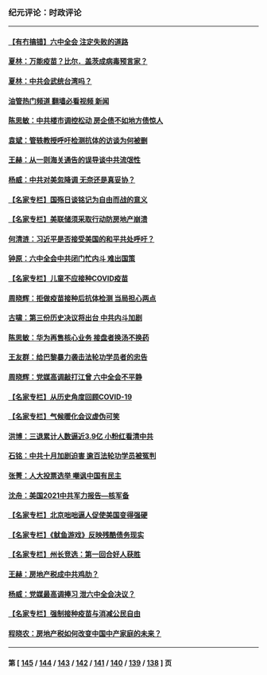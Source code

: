 ### 纪元评论：时政评论
---
#### [【有冇搞错】六中全会 注定失败的道路](../../pages/nsc1025/n13367982.md?11120330) 
#### [夏林：万能疫苗？比尔．盖茨成病毒预言家？](../../pages/nsc1025/n13370114.md?11120330) 
#### [夏林：中共会武统台湾吗？](../../pages/nsc1025/n13370091.md?11120330) 
#### [油管热门频道 翻墙必看视频 新闻](ok?11120330)
#### [陈思敏：中共楼市调控松动 房企债不如地方债惊人](../../pages/nsc1025/n13369481.md?11120330) 
#### [袁斌：管轶教授呼吁检测抗体的访谈为何被删](../../pages/nsc1025/n13369386.md?11120330) 
#### [王赫：从一则海关通告的误导谈中共流氓性](../../pages/nsc1025/n13368020.md?11120330) 
#### [杨威：中共对美忽降调 无奈还是真妥协？](../../pages/nsc1025/n13368037.md?11120330) 
#### [【名家专栏】国殇日谈铭记为自由而战的意义](../../pages/nsc1025/n13368209.md?11120330) 
#### [【名家专栏】美联储须采取行动防房地产崩溃](../../pages/nsc1025/n13367393.md?11120330) 
#### [何清涟：习近平是否接受美国的和平共处呼吁？](../../pages/nsc1025/n13367552.md?11120330) 
#### [钟原：六中全会中共闭门忙内斗 难出国策](../../pages/nsc1025/n13365985.md?11120330) 
#### [【名家专栏】儿童不应接种COVID疫苗](../../pages/nsc1025/n13364335.md?11120330) 
#### [周晓辉：拒做疫苗接种后抗体检测 当局担心两点](../../pages/nsc1025/n13365692.md?11120330) 
#### [古啸：第三份历史决议将出台 中共内斗加剧](../../pages/nsc1025/n13365768.md?11120330) 
#### [陈思敏：华为再售核心业务 接盘者换汤不换药](../../pages/nsc1025/n13364387.md?11120330) 
#### [王友群：给巴黎暴力袭击法轮功学员者的忠告](../../pages/nsc1025/n13362943.md?11120330) 
#### [周晓辉：党媒高调敲打江曾 六中全会不平静](../../pages/nsc1025/n13362873.md?11120330) 
#### [【名家专栏】从历史角度回顾COVID-19](../../pages/nsc1025/n13361917.md?11120330) 
#### [【名家专栏】气候暖化会议虚伪可笑](../../pages/nsc1025/n13361856.md?11120330) 
#### [洪博：三退累计人数逼近3.9亿 小粉红看清中共](../../pages/nsc1025/n13361362.md?11120330) 
#### [石铭：中共十月加剧迫害 逾百法轮功学员被冤判](../../pages/nsc1025/n13360557.md?11120330) 
#### [张菁：人大投票选举 嘲讽中国有民主](../../pages/nsc1025/n13360013.md?11120330) 
#### [沈舟：美国2021中共军力报告—核军备](../../pages/nsc1025/n13359881.md?11120330) 
#### [【名家专栏】北京咄咄逼人促使美国变得强硬](../../pages/nsc1025/n13355939.md?11120330) 
#### [【名家专栏】《鱿鱼游戏》反映残酷债务现实](../../pages/nsc1025/n13359579.md?11120330) 
#### [【名家专栏】州长竞选：第一回合好人获胜](../../pages/nsc1025/n13357917.md?11120330) 
#### [王赫：房地产税成中共鸡肋？](../../pages/nsc1025/n13358332.md?11120330) 
#### [杨威：党媒最高调捧习 泄六中全会决议？](../../pages/nsc1025/n13358568.md?11120330) 
#### [【名家专栏】强制接种疫苗与消减公民自由](../../pages/nsc1025/n13355883.md?11120330) 
#### [程晓农：房地产税如何改变中国中产家庭的未来？](../../pages/nsc1025/n13357744.md?11120330) 

---
#### 第 [ [145](./145.md?11120330) / [144](./144.md?11120330) / [143](./143.md?11120330) / [142](./142.md?11120330) / [141](./141.md?11120330) / [140](./140.md?11120330) / [139](./139.md?11120330) / [138](./138.md?11120330) ] 页

